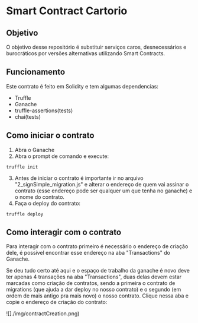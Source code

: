 # Smart Contract Cartorio

## Objetivo
O objetivo desse repositório é substituir serviços caros, desnecessários e burocráticos por versões alternativas utilizando Smart Contracts.

## Funcionamento
Este contrato é feito em Solidity e tem algumas dependencias:
- Truffle
- Ganache
- truffle-assertions(tests)
- chai(tests)

## Como iniciar o contrato
1. Abra o Ganache
2. Abra o prompt de comando e execute:
```
truffle init
```
3. Antes de iniciar o contrato é importante ir no arquivo "2_signSimple_migration.js" e alterar o endereço de quem vai assinar o contrato (esse endereço pode ser qualquer um que tenha no ganache) e o nome do contrato.
4. Faça o deploy do contrato:
```
truffle deploy
```

## Como interagir com o contrato
Para interagir com o contrato primeiro é necessário o endereço de criação dele, é possivel encontrar esse endereço na aba "Transactions" do Ganache.

Se deu tudo certo até aqui e o espaço de trabalho da ganache é novo deve ter apenas 4 transações na aba "Transactions", duas delas devem estar marcadas como criação de contratos, sendo a primeira o contrato de migrations (que ajuda a dar deploy no nosso contrato) e o segundo (em ordem de mais antigo pra mais novo) o nosso contrato. Clique nessa aba e copie o endereço de criação do contrato:

![]./img/contractCreation.png)

